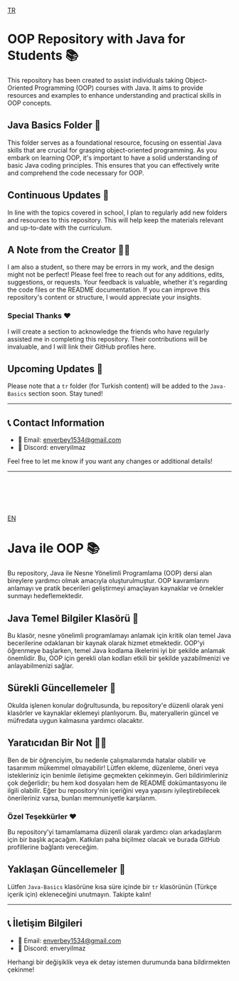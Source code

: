 [TR](#Java-ile-OOP-)
# OOP Repository with Java for Students 📚

This repository has been created to assist individuals taking Object-Oriented Programming (OOP) courses with Java. It aims to provide resources and examples to enhance understanding and practical skills in OOP concepts.

## Java Basics Folder 📁

This folder serves as a foundational resource, focusing on essential Java skills that are crucial for grasping object-oriented programming. As you embark on learning OOP, it's important to have a solid understanding of basic Java coding principles. This ensures that you can effectively write and comprehend the code necessary for OOP.

## Continuous Updates 📅

In line with the topics covered in school, I plan to regularly add new folders and resources to this repository. This will help keep the materials relevant and up-to-date with the curriculum.

## A Note from the Creator 🙋‍♂️

I am also a student, so there may be errors in my work, and the design might not be perfect! Please feel free to reach out for any additions, edits, suggestions, or requests. Your feedback is valuable, whether it's regarding the code files or the README documentation. If you can improve this repository's content or structure, I would appreciate your insights. 

### Special Thanks ❤

I will create a section to acknowledge the friends who have regularly assisted me in completing this repository. Their contributions will be invaluable, and I will link their GitHub profiles here.

## Upcoming Updates 🚀

Please note that a `tr` folder (for Turkish content) will be added to the `Java-Basics` section soon. Stay tuned!

---

## 📞 **Contact Information**

 - 📧 Email: [enverbey1534@gmail.com](mailto:enverbey1534@gmail.com) <br>
 - 💬 Discord: enveryilmaz

Feel free to let me know if you want any changes or additional details!


---
<br><br><br><br>

[EN](#-OOP-Repository-with-Java-for-Students-)
# Java ile OOP 📚

Bu repository, Java ile Nesne Yönelimli Programlama (OOP) dersi alan bireylere yardımcı olmak amacıyla oluşturulmuştur. OOP kavramlarını anlamayı ve pratik becerileri geliştirmeyi amaçlayan kaynaklar ve örnekler sunmayı hedeflemektedir.

## Java Temel Bilgiler Klasörü 📁

Bu klasör, nesne yönelimli programlamayı anlamak için kritik olan temel Java becerilerine odaklanan bir kaynak olarak hizmet etmektedir. OOP'yi öğrenmeye başlarken, temel Java kodlama ilkelerini iyi bir şekilde anlamak önemlidir. Bu, OOP için gerekli olan kodları etkili bir şekilde yazabilmenizi ve anlayabilmenizi sağlar.

## Sürekli Güncellemeler 📅

Okulda işlenen konular doğrultusunda, bu repository'e düzenli olarak yeni klasörler ve kaynaklar eklemeyi planlıyorum. Bu, materyallerin güncel ve müfredata uygun kalmasına yardımcı olacaktır.

## Yaratıcıdan Bir Not 🙋‍♂️

Ben de bir öğrenciyim, bu nedenle çalışmalarımda hatalar olabilir ve tasarımım mükemmel olmayabilir! Lütfen ekleme, düzenleme, öneri veya istekleriniz için benimle iletişime geçmekten çekinmeyin. Geri bildirimleriniz çok değerlidir; bu hem kod dosyaları hem de README dokümantasyonu ile ilgili olabilir. Eğer bu repository'nin içeriğini veya yapısını iyileştirebilecek önerileriniz varsa, bunları memnuniyetle karşılarım.

### Özel Teşekkürler ❤

Bu repository'yi tamamlamama düzenli olarak yardımcı olan arkadaşlarım için bir başlık açacağım. Katkıları paha biçilmez olacak ve burada GitHub profillerine bağlantı vereceğim.

## Yaklaşan Güncellemeler 🚀

Lütfen `Java-Basics` klasörüne kısa süre içinde bir `tr` klasörünün (Türkçe içerik için) ekleneceğini unutmayın. Takipte kalın!

---

## 📞 **İletişim Bilgileri**

  - 📧 Email: [enverbey1534@gmail.com](mailto:enverbey1534@gmail.com) <br>
 - 💬 Discord: enveryilmaz

Herhangi bir değişiklik veya ek detay istemen durumunda bana bildirmekten çekinme!
